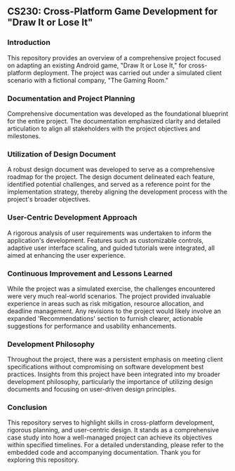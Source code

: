 ## CS230: Cross-Platform Game Development for "Draw It or Lose It"

### Introduction

This repository provides an overview of a comprehensive project focused on adapting an existing Android game, "Draw It or Lose It," for cross-platform deployment. The project was carried out under a simulated client scenario with a fictional company, "The Gaming Room."

### Documentation and Project Planning

Comprehensive documentation was developed as the foundational blueprint for the entire project. The documentation emphasized clarity and detailed articulation to align all stakeholders with the project objectives and milestones.

### Utilization of Design Document

A robust design document was developed to serve as a comprehensive roadmap for the project. The design document delineated each feature, identified potential challenges, and served as a reference point for the implementation strategy, thereby aligning the development process with the project's broader objectives.

### User-Centric Development Approach

A rigorous analysis of user requirements was undertaken to inform the application's development. Features such as customizable controls, adaptive user interface scaling, and guided tutorials were integrated, all aimed at enhancing the user experience.

### Continuous Improvement and Lessons Learned

While the project was a simulated exercise, the challenges encountered were very much real-world scenarios. The project provided invaluable experience in areas such as risk mitigation, resource allocation, and deadline management. Any revisions to the project would likely involve an expanded 'Recommendations' section to furnish clearer, actionable suggestions for performance and usability enhancements.

### Development Philosophy

Throughout the project, there was a persistent emphasis on meeting client specifications without compromising on software development best practices. Insights from this project have been integrated into my broader development philosophy, particularly the importance of utilizing design documents and focusing on user-driven design principles.

### Conclusion

This repository serves to highlight skills in cross-platform development, rigorous planning, and user-centric design. It stands as a comprehensive case study into how a well-managed project can achieve its objectives within specified timelines. For a detailed understanding, please refer to the embedded code and accompanying documentation. Thank you for exploring this repository.
